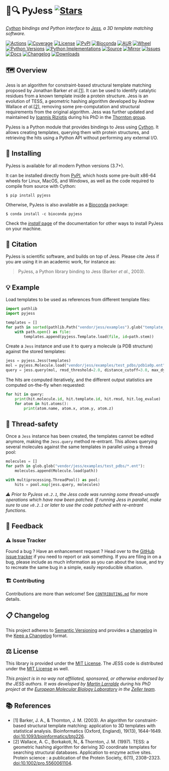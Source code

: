 # 🐍🔍 PyJess [![Stars](https://img.shields.io/github/stars/althonos/pyjess.svg?style=social&maxAge=3600&label=Star)](https://github.com/althonos/pyjess/stargazers)

*[Cython](https://cython.org/) bindings and Python interface to [Jess](https://github.com/iriziotis/jess), a 3D template matching software.*

[![Actions](https://img.shields.io/github/actions/workflow/status/althonos/pyjess/test.yml?branch=main&logo=github&style=flat-square&maxAge=300)](https://github.com/althonos/pyjess/actions)
[![Coverage](https://img.shields.io/codecov/c/gh/althonos/pyjess?style=flat-square&maxAge=3600&logo=codecov)](https://codecov.io/gh/althonos/pyjess/)
[![License](https://img.shields.io/badge/license-MIT-blue.svg?style=flat-square&maxAge=2678400)](https://choosealicense.com/licenses/mit/)
[![PyPI](https://img.shields.io/pypi/v/pyjess.svg?style=flat-square&maxAge=3600&logo=PyPI)](https://pypi.org/project/pyjess)
[![Bioconda](https://img.shields.io/conda/vn/bioconda/pyjess?style=flat-square&maxAge=3600&logo=anaconda)](https://anaconda.org/bioconda/pyjess)
[![AUR](https://img.shields.io/aur/version/python-pyjess?logo=archlinux&style=flat-square&maxAge=3600)](https://aur.archlinux.org/packages/python-pyjess)
[![Wheel](https://img.shields.io/pypi/wheel/pyjess.svg?style=flat-square&maxAge=3600)](https://pypi.org/project/pyjess/#files)
[![Python Versions](https://img.shields.io/pypi/pyversions/pyjess.svg?style=flat-square&maxAge=600&logo=python)](https://pypi.org/project/pyjess/#files)
[![Python Implementations](https://img.shields.io/pypi/implementation/pyjess.svg?style=flat-square&maxAge=600&label=impl)](https://pypi.org/project/pyjess/#files)
[![Source](https://img.shields.io/badge/source-GitHub-303030.svg?maxAge=2678400&style=flat-square)](https://github.com/althonos/pyjess/)
[![Mirror](https://img.shields.io/badge/mirror-LUMC-003EAA.svg?maxAge=2678400&style=flat-square)](https://git.lumc.nl/mflarralde/pyjess/)
[![Issues](https://img.shields.io/github/issues/althonos/pyjess.svg?style=flat-square&maxAge=600)](https://github.com/althonos/pyjess/issues)
[![Docs](https://img.shields.io/readthedocs/pyjess/latest?style=flat-square&maxAge=600)](https://pyjess.readthedocs.io)
[![Changelog](https://img.shields.io/badge/keep%20a-changelog-8A0707.svg?maxAge=2678400&style=flat-square)](https://github.com/althonos/pyjess/blob/main/CHANGELOG.md)
[![Downloads](https://img.shields.io/pypi/dm/pyjess?style=flat-square&color=303f9f&maxAge=86400&label=downloads)](https://pepy.tech/project/pyjess)


## 🗺️ Overview

Jess is an algorithm for constraint-based structural template matching
proposed by Jonathan Barker *et al.*[\[1\]](#ref1). It can be used to identify
catalytic residues from a known template inside a protein structure. Jess
is an evolution of TESS, a geometric hashing algorithm developed by
Andrew Wallace *et al.*[\[2\]](#ref2), removing some pre-computation and
structural requirements from the original algorithm. Jess was further
updated and maintained by [Ioannis Riziotis](https://github.com/iriziotis)
during his PhD in the [Thornton group](https://www.ebi.ac.uk/research/thornton/).

PyJess is a Python module that provides bindings to Jess using
[Cython](https://cython.org/). It allows creating templates, querying them
with protein structures, and retrieving the hits using a Python API without
performing any external I/O.


## 🔧 Installing

PyJess is available for all modern Python versions (3.7+).

It can be installed directly from [PyPI](https://pypi.org/project/pyjess/),
which hosts some pre-built x86-64 wheels for Linux, MacOS, and Windows,
as well as the code required to compile from source with Cython:
```console
$ pip install pyjess
```

Otherwise, PyJess is also available as a [Bioconda](https://bioconda.github.io/)
package:
```console
$ conda install -c bioconda pyjess
```

Check the [*install* page](https://pyjess.readthedocs.io/en/stable/install.html)
of the documentation for other ways to install PyJess on your machine.


## 🔖 Citation

PyJess is scientific software, and builds on top of Jess. Please cite
Jess if you are using it in an academic work, for instance as:

> PyJess, a Python library binding to Jess (Barker *et al.*, 2003).


## 💡 Example

Load templates to be used as references from different template files:

```python
import pathlib
import pyjess

templates = []
for path in sorted(pathlib.Path("vendor/jess/examples").glob("template_*.qry")):
    with path.open() as file:
        templates.append(pyjess.Template.load(file, id=path.stem))
```

Create a `Jess` instance and use it to query a molecule (a PDB structure)
against the stored templates:

```python
jess = pyjess.Jess(templates)
mol = pyjess.Molecule.load("vendor/jess/examples/test_pdbs/pdb1a0p.ent")
query = jess.query(mol, rmsd_threshold=2.0, distance_cutoff=3.0, max_dynamic_distance=3.0)
```

The hits are computed iteratively, and the different output statistics are
computed on-the-fly when requested:

```python
for hit in query:
    print(hit.molecule.id, hit.template.id, hit.rmsd, hit.log_evalue)
    for atom in hit.atoms():
        print(atom.name, atom.x, atom.y, atom.z)
```


## 🧶 Thread-safety

Once a `Jess` instance has been created, the templates cannot be edited anymore,
making the `Jess.query` method re-entrant. This allows querying several
molecules against the same templates in parallel using a thread pool:

```python
molecules = []
for path in glob.glob("vendor/jess/examples/test_pdbs/*.ent"):
    molecules.append(Molecule.load(path))

with multiprocessing.ThreadPool() as pool:
    hits = pool.map(jess.query, molecules)
```

*⚠️ Prior to PyJess `v0.2.1`, the Jess code was running some thread-unsafe operations which have now been patched.
If running Jess in parallel, make sure to use `v0.2.1` or later to use the code patched with re-entrant functions*.

<!-- ## ⏱️ Benchmarks -->


## 💭 Feedback

### ⚠️ Issue Tracker

Found a bug ? Have an enhancement request ? Head over to the [GitHub issue tracker](https://github.com/althonos/pyjess/issues)
if you need to report or ask something. If you are filing in on a bug,
please include as much information as you can about the issue, and try to
recreate the same bug in a simple, easily reproducible situation.


### 🏗️ Contributing

Contributions are more than welcome! See
[`CONTRIBUTING.md`](https://github.com/althonos/pyjess/blob/main/CONTRIBUTING.md)
for more details.


## 📋 Changelog

This project adheres to [Semantic Versioning](http://semver.org/spec/v2.0.0.html)
and provides a [changelog](https://github.com/althonos/pyjess/blob/main/CHANGELOG.md)
in the [Keep a Changelog](http://keepachangelog.com/en/1.0.0/) format.


## ⚖️ License

This library is provided under the [MIT License](https://choosealicense.com/licenses/mit/). The JESS code is distributed under the [MIT License](https://choosealicense.com/licenses/mit/) as well.

*This project is in no way not affiliated, sponsored, or otherwise endorsed
by the JESS authors. It was developed
by [Martin Larralde](https://github.com/althonos/) during his PhD project
at the [European Molecular Biology Laboratory](https://www.embl.de/) in
the [Zeller team](https://github.com/zellerlab).*


## 📚 References

- <a id="ref1">\[1\]</a> Barker, J. A., & Thornton, J. M. (2003). An algorithm for constraint-based structural template matching: application to 3D templates with statistical analysis. Bioinformatics (Oxford, England), 19(13), 1644–1649. [doi:10.1093/bioinformatics/btg226](https://doi.org/10.1093/bioinformatics/btg226).
- <a id="ref2">\[2\]</a> Wallace, A. C., Borkakoti, N., & Thornton, J. M. (1997). TESS: a geometric hashing algorithm for deriving 3D coordinate templates for searching structural databases. Application to enzyme active sites. Protein science : a publication of the Protein Society, 6(11), 2308–2323. [doi:10.1002/pro.5560061104](https://doi.org/10.1002/pro.5560061104).
